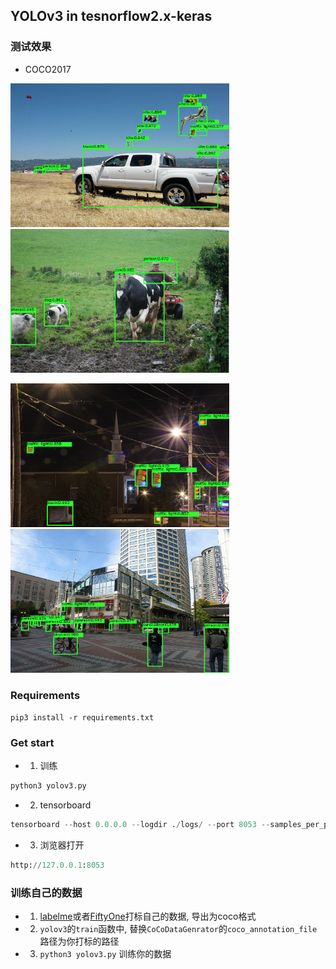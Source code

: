 ## YOLOv3 in tesnorflow2.x-keras

### 测试效果

- COCO2017

<img src="https://raw.githubusercontent.com/yyccR/Pictures/master/yolov3/yolo_sample1.png" width="350" height="230"/>  <img src="https://raw.githubusercontent.com/yyccR/Pictures/master/yolov3/yolo_sample2.png" width="350" height="230"/>

<img src="https://raw.githubusercontent.com/yyccR/Pictures/master/yolov3/yolo_sample3.png" width="350" height="230"/>  <img src="https://raw.githubusercontent.com/yyccR/Pictures/master/yolov3/yolo_sample4.png" width="350" height="230"/>


### Requirements

`pip3 install -r requirements.txt`

### Get start

- 1. 训练
```python
python3 yolov3.py
```

- 2. tensorboard
```python
tensorboard --host 0.0.0.0 --logdir ./logs/ --port 8053 --samples_per_plugin=images=40
```    

- 3. 浏览器打开
```python
http://127.0.0.1:8053
```    


### 训练自己的数据

- 1. [labelme](https://github.com/wkentaro/labelme)或者[FiftyOne](https://voxel51.com/docs/fiftyone/)打标自己的数据, 导出为coco格式

- 2. `yolov3`的`train`函数中, 替换`CoCoDataGenrator`的`coco_annotation_file`路径为你打标的路径
    
- 3. `python3 yolov3.py` 训练你的数据